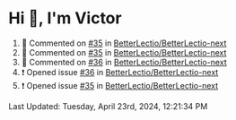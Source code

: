 <h1>Hi 👋, I'm Victor </h1>

<!--RECENT_ACTIVITY:start-->
1. 💬 Commented on [#35](https://github.com/BetterLectio/BetterLectio-next/issues/35#issuecomment-2072127352) in [BetterLectio/BetterLectio-next](https://github.com/BetterLectio/BetterLectio-next)<br>
2. 💬 Commented on [#35](https://github.com/BetterLectio/BetterLectio-next/issues/35#issuecomment-2072120612) in [BetterLectio/BetterLectio-next](https://github.com/BetterLectio/BetterLectio-next)<br>
3. 💬 Commented on [#36](https://github.com/BetterLectio/BetterLectio-next/issues/36#issuecomment-2072117801) in [BetterLectio/BetterLectio-next](https://github.com/BetterLectio/BetterLectio-next)<br>
4. ❗️ Opened issue [#36](https://github.com/BetterLectio/BetterLectio-next/issues/36) in [BetterLectio/BetterLectio-next](https://github.com/BetterLectio/BetterLectio-next)<br>
5. ❗️ Opened issue [#35](https://github.com/BetterLectio/BetterLectio-next/issues/35) in [BetterLectio/BetterLectio-next](https://github.com/BetterLectio/BetterLectio-next)<br>
<!--RECENT_ACTIVITY:end-->

<!--RECENT_ACTIVITY:last_update-->
Last Updated: Tuesday, April 23rd, 2024, 12:21:34 PM
<!--RECENT_ACTIVITY:last_update_end-->
